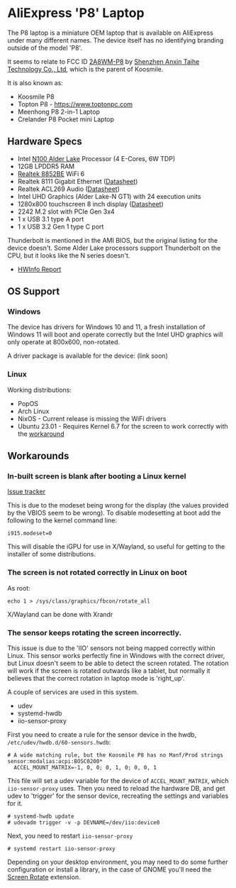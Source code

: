# AliExpress 'P8' Laptop

The P8 laptop is a miniature OEM laptop that is available on AliExpress under many different names. The device itself has no identifying branding outside of the model 'P8'.

It seems to relate to FCC ID [2A8WM-P8](https://fcc.report/FCC-ID/2A8WM-P8) by [Shenzhen Anxin Taihe Technology Co., Ltd](https://sz-botu.en.alibaba.com), which is the parent of Koosmile.

It is also known as: 

* Koosmile P8
* Topton P8 - https://www.toptonpc.com
* Meenhong P8 2-in-1 Laptop
* Crelander P8 Pocket mini Laptop

## Hardware Specs

* Intel [N100 Alder Lake](https://ark.intel.com/content/www/us/en/ark/products/231803/intel-processor-n100-6m-cache-up-to-3-40-ghz.html) Processor (4 E-Cores, 6W TDP)
* 12GB LPDDR5 RAM
* [Realtek 8852BE](https://techinfodepot.shoutwiki.com/wiki/Realtek_RTL8852BE_Combo_Module) WiFi 6 
* Realtek 8111 Gigabit Ethernet ([Datasheet](specs/RTL8111.PDF))
* Realtek ACL269 Audio ([Datasheet](specs/ALC269_RealtekMicroelectronics.pdf))
* Intel UHD Graphics (Alder Lake-N GT1) with 24 execution units
* 1280x800 touchscreen 8 inch display ([Datasheet](specs/lcd_panel.pdf))
* 2242 M.2 slot with PCIe Gen 3x4
* 1 x USB 3.1 type A port
* 1 x USB 3.2 Gen 1 type C port

Thunderbolt is mentioned in the AMI BIOS, but the original listing for the device doesn't. Some Alder Lake processors support Thunderbolt on the CPU, but it looks like the N series doesn't.

* [HWInfo Report](hwinfo.html)

## OS Support

### Windows

The device has drivers for Windows 10 and 11, a fresh installation of Windows 11 will boot and operate correctly but the Intel UHD graphics will only operate at 800x600, non-rotated.

A driver package is available for the device: (link soon)

### Linux

Working distributions:

* PopOS
* Arch Linux 
* NixOS - Current release is missing the WiFi drivers
* Ubuntu 23.01 - Requires Kernel 6.7 for the screen to work correctly with the [workaround](#in-built-screen-is-blank-after-booting-a-linux-kernel)

## Workarounds

### In-built screen is blank after booting a Linux kernel

[Issue tracker](https://gitlab.freedesktop.org/drm/intel/-/issues/9063)

This is due to the modeset being wrong for the display (the values provided by the VBIOS seem to be wrong). To disable modesetting at boot add the following to the kernel command line:

`i915.modeset=0`

This will disable the iGPU for use in X/Wayland, so useful for getting to the installer of some distributions.

### The screen is not rotated correctly in Linux on boot

As root:

````
echo 1 > /sys/class/graphics/fbcon/rotate_all
````

X/Wayland can be done with Xrandr

### The sensor keeps rotating the screen incorrectly.

This issue is due to the 'IIO' sensors not being mapped correctly within Linux. This sensor works perfectly fine in Windows with the correct driver, but Linux doesn't seem to be able to detect the screen rotated. The rotation will work if the screen is rotated outwards like a tablet, but normally it believes that the correct rotation in laptop mode is 'right_up'.

A couple of services are used in this system.

* udev
* systemd-hwdb
* iio-sensor-proxy

First you need to create a rule for the sensor device in the hwdb, `/etc/udev/hwdb.d/60-sensors.hwdb`:

```
# A wide matching rule, but the Koosmile P8 has no Manf/Prod strings
sensor:modalias:acpi:BOSC0200*
  ACCEL_MOUNT_MATRIX=-1, 0, 0; 0, 1, 0; 0, 0, 1
```

This file will set a udev variable for the device of `ACCEL_MOUNT_MATRIX`, which `iio-sensor-proxy` uses. Then you need to reload the hardware DB, and get udev to 'trigger' for the sensor device, recreating the settings and variables for it.

```shell
# systemd-hwdb update
# udevadm trigger -v -p DEVNAME=/dev/iio:device0
```

Next, you need to restart `iio-sensor-proxy`

```shell
# systemd restart iio-sensor-proxy
```

Depending on your desktop environment, you may need to do some further configuration or install a library, in the case of GNOME you'll need the [Screen Rotate](https://extensions.gnome.org/extension/5389/screen-rotate/) extension.